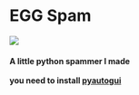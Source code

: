 # EGG Spam
<img src="https://img.shields.io/badge/EggOrg-unknown--user2-green?style=for-the-badge">
<br>
<h4>A little python spammer I made<br><br>you need to install <a href="https://pyautogui.readthedocs.io/en/latest/install.html">pyautogui</a></h4>